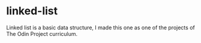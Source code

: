 # linked-list
Linked list is a basic data structure, I made this one as one of the projects of The Odin Project curriculum.
